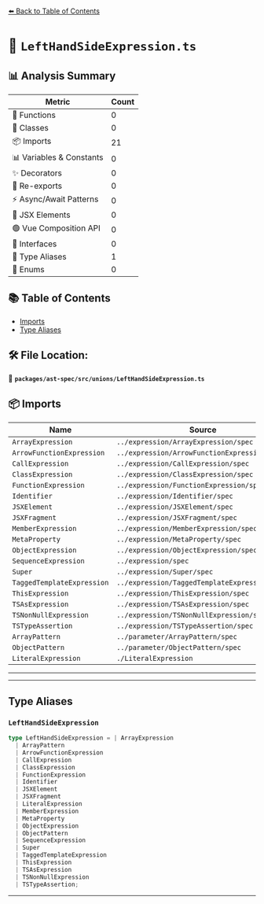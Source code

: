 [⬅️ Back to Table of Contents](../../../../index.md)

# 📄 `LeftHandSideExpression.ts`

## 📊 Analysis Summary

| Metric | Count |
|--------|-------|
| 🔧 Functions | 0 |
| 🧱 Classes | 0 |
| 📦 Imports | 21 |
| 📊 Variables & Constants | 0 |
| ✨ Decorators | 0 |
| 🔄 Re-exports | 0 |
| ⚡ Async/Await Patterns | 0 |
| 💠 JSX Elements | 0 |
| 🟢 Vue Composition API | 0 |
| 📐 Interfaces | 0 |
| 📑 Type Aliases | 1 |
| 🎯 Enums | 0 |

## 📚 Table of Contents

- [Imports](#imports)
- [Type Aliases](#type-aliases)

## 🛠️ File Location:
📂 **`packages/ast-spec/src/unions/LeftHandSideExpression.ts`**

## 📦 Imports

| Name | Source |
|------|--------|
| `ArrayExpression` | `../expression/ArrayExpression/spec` |
| `ArrowFunctionExpression` | `../expression/ArrowFunctionExpression/spec` |
| `CallExpression` | `../expression/CallExpression/spec` |
| `ClassExpression` | `../expression/ClassExpression/spec` |
| `FunctionExpression` | `../expression/FunctionExpression/spec` |
| `Identifier` | `../expression/Identifier/spec` |
| `JSXElement` | `../expression/JSXElement/spec` |
| `JSXFragment` | `../expression/JSXFragment/spec` |
| `MemberExpression` | `../expression/MemberExpression/spec` |
| `MetaProperty` | `../expression/MetaProperty/spec` |
| `ObjectExpression` | `../expression/ObjectExpression/spec` |
| `SequenceExpression` | `../expression/spec` |
| `Super` | `../expression/Super/spec` |
| `TaggedTemplateExpression` | `../expression/TaggedTemplateExpression/spec` |
| `ThisExpression` | `../expression/ThisExpression/spec` |
| `TSAsExpression` | `../expression/TSAsExpression/spec` |
| `TSNonNullExpression` | `../expression/TSNonNullExpression/spec` |
| `TSTypeAssertion` | `../expression/TSTypeAssertion/spec` |
| `ArrayPattern` | `../parameter/ArrayPattern/spec` |
| `ObjectPattern` | `../parameter/ObjectPattern/spec` |
| `LiteralExpression` | `./LiteralExpression` |


---


---

## Type Aliases

### `LeftHandSideExpression`

```ts
type LeftHandSideExpression = | ArrayExpression
  | ArrayPattern
  | ArrowFunctionExpression
  | CallExpression
  | ClassExpression
  | FunctionExpression
  | Identifier
  | JSXElement
  | JSXFragment
  | LiteralExpression
  | MemberExpression
  | MetaProperty
  | ObjectExpression
  | ObjectPattern
  | SequenceExpression
  | Super
  | TaggedTemplateExpression
  | ThisExpression
  | TSAsExpression
  | TSNonNullExpression
  | TSTypeAssertion;
```


---